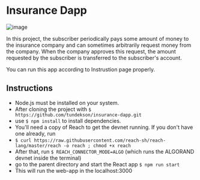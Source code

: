 # Insurance Dapp

![image](https://user-images.githubusercontent.com/39036635/187094892-48bf259e-9132-4dd7-8409-013c210c8838.png)


In this project, the subscriber periodically pays some amount of money to the insurance company and can sometimes arbitrarily request money from the company. When the company approves this request, the amount requested by the subscriber is transferred to the subscriber's account.

You can run this app according to Instrustion page properly. 


## Instructions
* Node.js must be installed on your system.
* After cloning the project with `$ https://github.com/tundekson/insurance-dapp.git`
* use `$ npm install` to install dependencies.
* You'll need a copy of Reach to get the devnet running. If you don't have one already, run 
* `$ curl https://raw.githubusercontent.com/reach-sh/reach-lang/master/reach -o reach ; chmod +x reach`
* After that, run `$ REACH_CONNECTOR_MODE=ALGO` (which runs the ALGORAND devnet inside the terminal)
* go to the parent directory and start the React app `$ npm run start` 
* This will run the web-app in the localhost:3000
